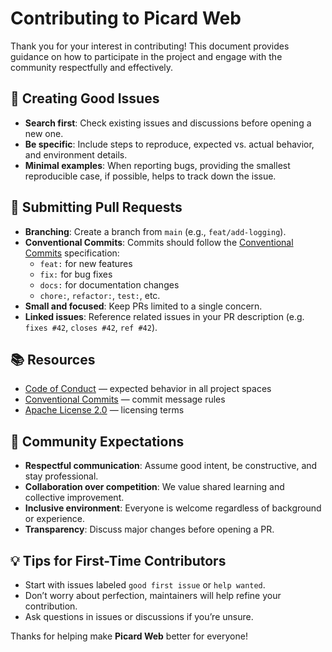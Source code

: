 # Contributing to Picard Web

Thank you for your interest in contributing! This document provides guidance on how to participate in the project and engage with the community respectfully and effectively.

## 🧩 Creating Good Issues

- **Search first**: Check existing issues and discussions before opening a new one.
- **Be specific**: Include steps to reproduce, expected vs. actual behavior, and environment details.
- **Minimal examples**: When reporting bugs, providing the smallest reproducible case, if possible, helps to track down the issue.

## 🔀 Submitting Pull Requests

- **Branching**: Create a branch from `main` (e.g., `feat/add-logging`).
- **Conventional Commits**: Commits should follow the [Conventional Commits](https://www.conventionalcommits.org/) specification:
  - `feat:` for new features
  - `fix:` for bug fixes
  - `docs:` for documentation changes
  - `chore:`, `refactor:`, `test:`, etc.
- **Small and focused**: Keep PRs limited to a single concern.
- **Linked issues**: Reference related issues in your PR description (e.g. `fixes #42`, `closes #42`, `ref #42`).

## 📚 Resources

- [Code of Conduct](CODE_OF_CONDUCT.md) — expected behavior in all project spaces
- [Conventional Commits](https://www.conventionalcommits.org/) — commit message rules
- [Apache License 2.0](LICENSE) — licensing terms

## 🤝 Community Expectations

- **Respectful communication**: Assume good intent, be constructive, and stay professional.
- **Collaboration over competition**: We value shared learning and collective improvement.
- **Inclusive environment**: Everyone is welcome regardless of background or experience.
- **Transparency**: Discuss major changes before opening a PR.

## 💡 Tips for First-Time Contributors

- Start with issues labeled `good first issue` or `help wanted`.
- Don’t worry about perfection, maintainers will help refine your contribution.
- Ask questions in issues or discussions if you’re unsure.

Thanks for helping make **Picard Web** better for everyone!
